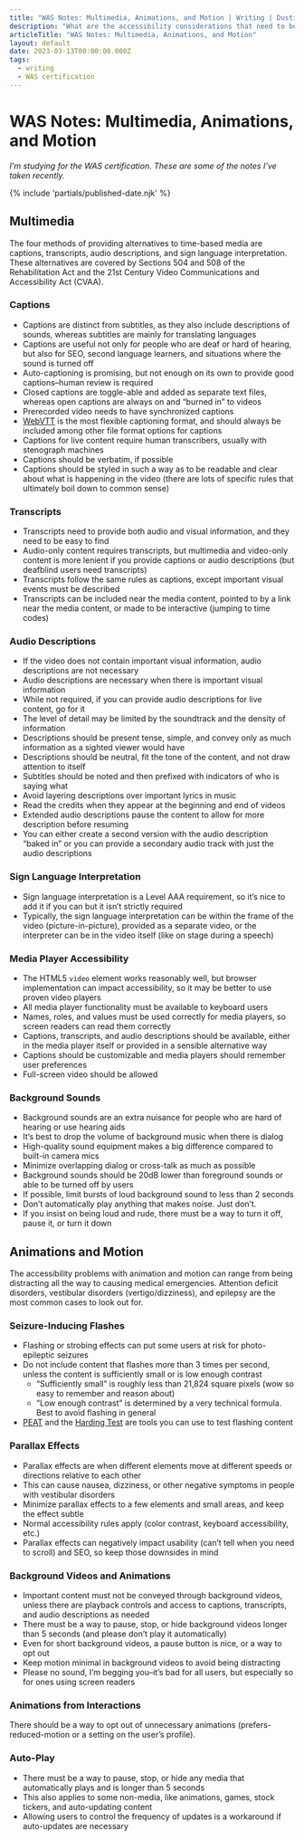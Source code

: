 ```yaml
---
title: "WAS Notes: Multimedia, Animations, and Motion | Writing | Dustin Whisman"
description: "What are the accessibility considerations that need to be accounted for related to Multimedia, Animations, and Motion?"
articleTitle: "WAS Notes: Multimedia, Animations, and Motion"
layout: default
date: 2023-03-13T00:00:00.000Z
tags:
  - writing
  - WAS certification
---
```


# WAS Notes: Multimedia, Animations, and Motion

_I'm studying for the WAS certification. These are some of the notes I've taken recently._

{% include 'partials/published-date.njk' %}

## Multimedia

The four methods of providing alternatives to time-based media are captions, transcripts, audio descriptions, and sign language interpretation. These alternatives are covered by Sections 504 and 508 of the Rehabilitation Act and the 21st Century Video Communications and Accessibility Act (CVAA).

### Captions

- Captions are distinct from subtitles, as they also include descriptions of sounds, whereas subtitles are mainly for translating languages
- Captions are useful not only for people who are deaf or hard of hearing, but also for SEO, second language learners, and situations where the sound is turned off
- Auto-captioning is promising, but not enough on its own to provide good captions–human review is required
- Closed captions are toggle-able and added as separate text files, whereas open captions are always on and “burned in” to videos
- Prerecorded video needs to have synchronized captions
- [WebVTT](https://w3c.github.io/webvtt/) is the most flexible captioning format, and should always be included among other file format options for captions
- Captions for live content require human transcribers, usually with stenograph machines
- Captions should be verbatim, if possible
- Captions should be styled in such a way as to be readable and clear about what is happening in the video (there are lots of specific rules that ultimately boil down to common sense)

### Transcripts

- Transcripts need to provide both audio and visual information, and they need to be easy to find
- Audio-only content requires transcripts, but multimedia and video-only content is more lenient if you provide captions or audio descriptions (but deafblind users need transcripts)
- Transcripts follow the same rules as captions, except important visual events must be described
- Transcripts can be included near the media content, pointed to by a link near the media content, or made to be interactive (jumping to time codes)

### Audio Descriptions

- If the video does not contain important visual information, audio descriptions are not necessary
- Audio descriptions are necessary when there is important visual information
- While not required, if you can provide audio descriptions for live content, go for it
- The level of detail may be limited by the soundtrack and the density of information
- Descriptions should be present tense, simple, and convey only as much information as a sighted viewer would have
- Descriptions should be neutral, fit the tone of the content, and not draw attention to itself
- Subtitles should be noted and then prefixed with indicators of who is saying what
- Avoid layering descriptions over important lyrics in music
- Read the credits when they appear at the beginning and end of videos
- Extended audio descriptions pause the content to allow for more description before resuming
- You can either create a second version with the audio description “baked in” or you can provide a secondary audio track with just the audio descriptions

### Sign Language Interpretation

- Sign language interpretation is a Level AAA requirement, so it’s nice to add it if you can but it isn’t strictly required
- Typically, the sign language interpretation can be within the frame of the video (picture-in-picture), provided as a separate video, or the interpreter can be in the video itself (like on stage during a speech)

### Media Player Accessibility

- The HTML5 `video` element works reasonably well, but browser implementation can impact accessibility, so it may be better to use proven video players
- All media player functionality must be available to keyboard users
- Names, roles, and values must be used correctly for media players, so screen readers can read them correctly
- Captions, transcripts, and audio descriptions should be available, either in the media player itself or provided in a sensible alternative way
- Captions should be customizable and media players should remember user preferences
- Full-screen video should be allowed

### Background Sounds

- Background sounds are an extra nuisance for people who are hard of hearing or use hearing aids
- It’s best to drop the volume of background music when there is dialog
- High-quality sound equipment makes a big difference compared to built-in camera mics
- Minimize overlapping dialog or cross-talk as much as possible
- Background sounds should be 20dB lower than foreground sounds or able to be turned off by users
- If possible, limit bursts of loud background sound to less than 2 seconds
- Don’t automatically play anything that makes noise. Just don’t.
- If you insist on being loud and rude, there must be a way to turn it off, pause it, or turn it down

## Animations and Motion

The accessibility problems with animation and motion can range from being distracting all the way to causing medical emergencies. Attention deficit disorders, vestibular disorders (vertigo/dizziness), and epilepsy are the most common cases to look out for.

### Seizure-Inducing Flashes

- Flashing or strobing effects can put some users at risk for photo-epileptic seizures
- Do not include content that flashes more than 3 times per second, unless the content is sufficiently small or is low enough contrast
    - “Sufficiently small” is roughly less than 21,824 square pixels (wow so easy to remember and reason about)
    - “Low enough contrast” is determined by a very technical formula. Best to avoid flashing in general
- [PEAT](https://trace.umd.edu/peat) and the [Harding Test](http://www.hardingtest.com/) are tools you can use to test flashing content

### Parallax Effects

- Parallax effects are when different elements move at different speeds or directions relative to each other
- This can cause nausea, dizziness, or other negative symptoms in people with vestibular disorders
- Minimize parallax effects to a few elements and small areas, and keep the effect subtle
- Normal accessibility rules apply (color contrast, keyboard accessibility, etc.)
- Parallax effects can negatively impact usability (can’t tell when you need to scroll) and SEO, so keep those downsides in mind

### Background Videos and Animations

- Important content must not be conveyed through background videos, unless there are playback controls and access to captions, transcripts, and audio descriptions as needed
- There must be a way to pause, stop, or hide background videos longer than 5 seconds (and please don’t play it automatically)
- Even for short background videos, a pause button is nice, or a way to opt out
- Keep motion minimal in background videos to avoid being distracting
- Please no sound, I’m begging you–it’s bad for all users, but especially so for ones using screen readers

### Animations from Interactions

There should be a way to opt out of unnecessary animations (prefers-reduced-motion or a setting on the user’s profile).

### Auto-Play

- There must be a way to pause, stop, or hide any media that automatically plays and is longer than 5 seconds
- This also applies to some non-media, like animations, games, stock tickers, and auto-updating content
- Allowing users to control the frequency of updates is a workaround if auto-updates are necessary
